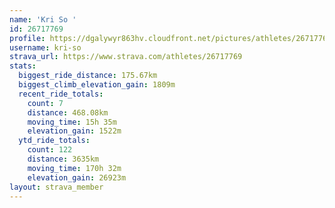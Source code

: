 ```yaml
---
name: 'Kri So '
id: 26717769
profile: https://dgalywyr863hv.cloudfront.net/pictures/athletes/26717769/7761026/14/large.jpg
username: kri-so
strava_url: https://www.strava.com/athletes/26717769
stats:
  biggest_ride_distance: 175.67km
  biggest_climb_elevation_gain: 1809m
  recent_ride_totals:
    count: 7
    distance: 468.08km
    moving_time: 15h 35m
    elevation_gain: 1522m
  ytd_ride_totals:
    count: 122
    distance: 3635km
    moving_time: 170h 32m
    elevation_gain: 26923m
layout: strava_member
--- 
```

